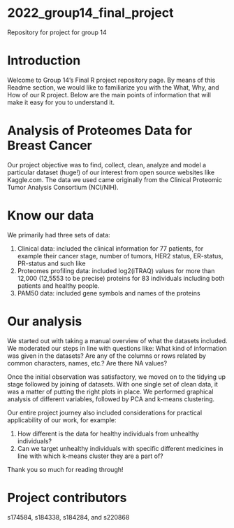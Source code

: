 # 2022_group14_final_project
Repository for project for group 14

# Introduction

Welcome to Group 14’s Final R project repository page. 
By means of this Readme section, we would like to familiarize you with the What, Why, and How of our R project.
Below are the main points of information that will make it easy for you to understand it.

# Analysis of Proteomes Data for Breast Cancer

Our project objective was to find, collect, clean, analyze and model a particular dataset (huge!) of our interest from open source websites like Kaggle.com. 
The data we used came originally from the Clinical Proteomic Tumor Analysis Consortium (NCI/NIH).

# Know our data

We primarily had three sets of data:

1. Clinical data: included the clinical information for 77 patients, for example their cancer stage, number of tumors, HER2 status, ER-status, PR-status and such like
2. Proteomes profiling data: included log2(iTRAQ) values for more than 12,000 (12,5553 to be precise) proteins for 83 individuals including both patients and healthy people.
3. PAM50 data: included gene symbols and names of the proteins

# Our analysis

We started out with taking a manual overview of what the datasets included. We moderated our steps in line with questions like: What kind of information was given in the datasets?
Are any of the columns or rows related by common characters, names, etc.? Are there NA values?

Once the initial observation was satisfactory, we moved on to the tidying up stage followed by joining of datasets.
With one single set of clean data, it was a matter of putting the right plots in place.
We performed graphical analysis of different variables, followed by PCA and k-means clustering.

Our entire project journey also included considerations for practical applicability of our work, for example:
1. How different is the data for healthy individuals from unhealthy individuals? 
2. Can we target unhealthy individuals with specific different medicines in line with which k-means cluster they are a part of?

Thank you so much for reading through!

# Project contributors

s174584, s184338, s184284, and s220868
